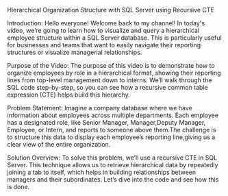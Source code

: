  Hierarchical Organization Structure with SQL Server using Recursive CTE
 
 Introduction:
 Hello everyone! Welcome back to my channel! In today's video, 
 we’re going to learn how to visualize and query a hierarchical employee structure within a SQL Server database. This is particularly useful 
 for businesses and teams that want to easily navigate their reporting structures or visualize managerial relationships.

 Purpose of the Video:
 The purpose of this video is to demonstrate how to organize employees by role in a hierarchical format, showing their reporting lines from top-level management down to interns.
 We’ll walk through the SQL code step-by-step, so you can see how a recursive common table expression (CTE) helps build this hierarchy.

 Problem Statement:
 Imagine a company database where we have information about employees 
 across multiple departments. Each employee has a designated role, like 
 Senior Manager, Manager,Deputy Manager, Employee, or Intern, and reports 
 to someone above them.The challenge is to structure this data to display 
 each employee’s reporting line,giving us a clear view of the 
 entire organization.

 Solution Overview:
 To solve this problem, we’ll use a recursive CTE in SQL Server. 
 This technique allows us to retrieve hierarchical data by repeatedly 
joining a tab to itself, which helps in building relationships between managers  and their subordinates.
Let’s dive into the code and see how this is done.
